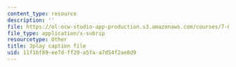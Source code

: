 ```yaml
---
content_type: resource
description: ''
file: https://ol-ocw-studio-app-production.s3.amazonaws.com/courses/7-01sc-fundamentals-of-biology-fall-2011/11f1bf89ee7dff29a5faa7d54f2ae8d9_0ZxeQqtAVl0.srt
file_type: application/x-subrip
resourcetype: Other
title: 3play caption file
uid: 11f1bf89-ee7d-ff29-a5fa-a7d54f2ae8d9
---
```

